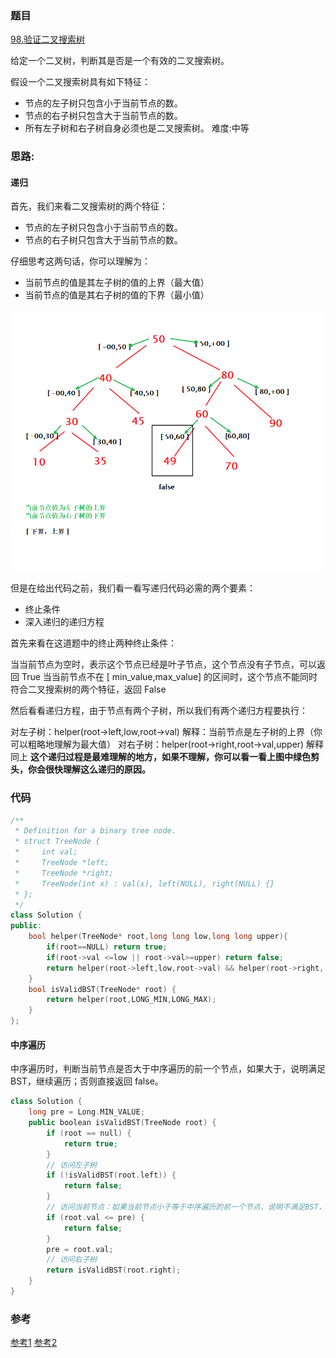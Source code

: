 ### 题目
[98.验证二叉搜索树](leetcode-cn.com/problems/validate-binary-search-tree/)

给定一个二叉树，判断其是否是一个有效的二叉搜索树。

假设一个二叉搜索树具有如下特征：

* 节点的左子树只包含小于当前节点的数。
* 节点的右子树只包含大于当前节点的数。
* 所有左子树和右子树自身必须也是二叉搜索树。
难度:中等

### 思路:
#### 递归
首先，我们来看二叉搜索树的两个特征：
* 节点的左子树只包含小于当前节点的数。
* 节点的右子树只包含大于当前节点的数。　　

仔细思考这两句话，你可以理解为：

* 当前节点的值是其左子树的值的上界（最大值）
* 当前节点的值是其右子树的值的下界（最小值）

![示意图](image/leetcode98.png)

但是在给出代码之前，我们看一看写递归代码必需的两个要素：
* 终止条件
* 深入递归的递归方程

首先来看在这道题中的终止两种终止条件：

当当前节点为空时，表示这个节点已经是叶子节点，这个节点没有子节点，可以返回 True
当当前节点不在 [ min_value,max_value] 的区间时，这个节点不能同时符合二叉搜索树的两个特征，返回 False

然后看看递归方程，由于节点有两个子树，所以我们有两个递归方程要执行：

对左子树：helper(root->left,low,root->val) 解释：当前节点是左子树的上界（你可以粗略地理解为最大值）
对右子树：helper(root->right,root->val,upper) 解释同上
**这个递归过程是最难理解的地方，如果不理解，你可以看一看上图中绿色剪头，你会很快理解这么递归的原因。**

### 代码
```c++
/**
 * Definition for a binary tree node.
 * struct TreeNode {
 *     int val;
 *     TreeNode *left;
 *     TreeNode *right;
 *     TreeNode(int x) : val(x), left(NULL), right(NULL) {}
 * };
 */
class Solution {
public:
    bool helper(TreeNode* root,long long low,long long upper){
        if(root==NULL) return true;
        if(root->val <=low || root->val>=upper) return false;
        return helper(root->left,low,root->val) && helper(root->right,              root->val,upper);
    }
    bool isValidBST(TreeNode* root) {
        return helper(root,LONG_MIN,LONG_MAX);
    }
};
```

#### 中序遍历
中序遍历时，判断当前节点是否大于中序遍历的前一个节点，如果大于，说明满足 BST，继续遍历；否则直接返回 false。
```c++
class Solution {
    long pre = Long.MIN_VALUE;
    public boolean isValidBST(TreeNode root) {
        if (root == null) {
            return true;
        }
        // 访问左子树
        if (!isValidBST(root.left)) {
            return false;
        }
        // 访问当前节点：如果当前节点小于等于中序遍历的前一个节点，说明不满足BST，返回 false；否则继续遍历。
        if (root.val <= pre) {
            return false;
        }
        pre = root.val;
        // 访问右子树
        return isValidBST(root.right);
    }
}


```
### 参考
[参考1](https://leetcode-cn.com/problems/validate-binary-search-tree/solution/yi-zhang-tu-rang-ni-ming-bai-shang-xia-jie-zui-da-/)
[参考2](https://leetcode-cn.com/problems/validate-binary-search-tree/solution/zhong-xu-bian-li-qing-song-na-xia-bi-xu-miao-dong-/)
